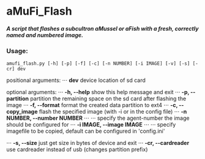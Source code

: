 # aMuFi_Flash
#### *A script that flashes a subcultron aMussel or aFish with a fresh, correctly named and numbered image.*

### Usage:
```
amufi_flash.py [-h] [-p] [-f] [-c] [-n NUMBER] [-i IMAGE] [-v] [-s] [-cr] dev
```

positional arguments:
⋅⋅⋅  **dev**                   device location of sd card

optional arguments:
⋅⋅⋅  **-h, --help**            show this help message and exit
⋅⋅⋅  **-p, --partition**       partition the remaining space on the sd card after flashing the image
⋅⋅⋅  **-f, --format**          format the created data partition to ext4
⋅⋅⋅  **-c, --copy_image**      flash the specified image (with -i or in the config file)
⋅⋅⋅  **-n NUMBER, --number NUMBER**
⋅⋅⋅ ⋅⋅⋅                       specify the agent-number the image should be configured for
⋅⋅⋅  **-i IMAGE, --image IMAGE**
⋅⋅⋅ ⋅⋅⋅                       specify imagefile to be copied, default can be configured in 'config.ini'

⋅⋅⋅  **-s, --size**            just get size in bytes of device and exit
⋅⋅⋅  **-cr, --cardreader**     use cardreader instead of usb (changes partition
                        prefix)
